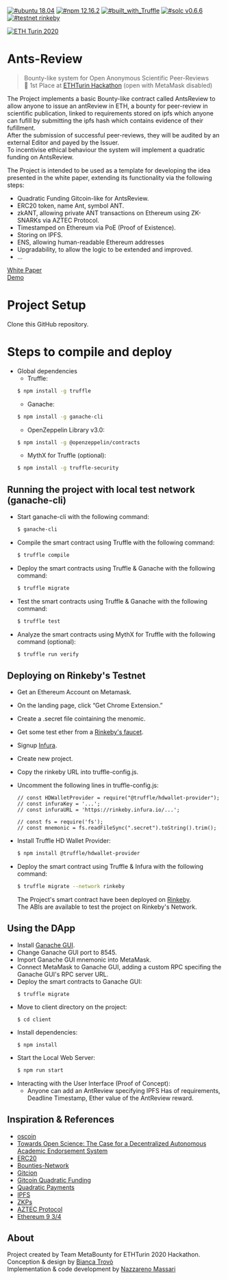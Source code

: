 [![#ubuntu 18.04](https://img.shields.io/badge/ubuntu-v18.04-orange?style=plastic)](https://ubuntu.com/download/desktop)
[![#npm 12.16.2](https://img.shields.io/badge/npm-v12.16.2-blue?style=plastic)](https://github.com/nvm-sh/nvm#installation-and-update)
[![#built_with_Truffle](https://img.shields.io/badge/built%20with-Truffle-blueviolet?style=plastic)](https://www.trufflesuite.com/)
[![#solc v0.6.6](https://img.shields.io/badge/solc-v0.6.6-brown?style=plastic)](https://github.com/ethereum/solidity/releases/tag/v0.6.6)
[![#testnet rinkeby](https://img.shields.io/badge/testnet-Rinkeby-yellow?style=plastic&logo=Ethereum)](https://rinkeby.etherscan.io/address/0x6956dF88120c44fb446761947cD4B83b553F229F)

[![ETH Turin 2020](https://img.shields.io/badge/%CE%9E-ETH%20Turin%202020-F64060.svg)](https://ethturin.com)


# Ants-Review
> Bounty-like system for Open Anonymous Scientific Peer-Reviews  
> :1st_place_medal: 1st Place at [ETHTurin Hackathon](https://ethturin.com/hacks) (open with MetaMask disabled)

The Project implements a basic Bounty-like contract called AntsReview to allow anyone to issue an antReview in ETH, a bounty for peer-review in scientific publication, linked to requirements stored on ipfs which anyone can fufill by submitting the ipfs hash which contains evidence of their fufillment.  
After the submission of successful peer-reviews, they will be audited by an external Editor and payed by the Issuer.  
To incentivise ethical behaviour the system will implement a quadratic funding on AntsReview.

The Project is intended to be used as a template for developing the idea presented in the white paper, extending its functionality via the following steps:

- Quadratic Funding Gitcoin-like for AntsReview.
- ERC20 token, name Ant, symbol ANT.
- zkANT, allowing private ANT transactions on Ethereum using ZK-SNARKs via AZTEC Protocol.
- Timestamped on Ethereum via PoE (Proof of Existence).
- Storing on IPFS.
- ENS, allowing human-readable Ethereum addresses
- Upgradability, to allow the logic to be extended and improved.
- ...
  
[White Paper](https://docs.google.com/document/d/1cwUHgXDQ1UZn4G2wP0Eq1f3HN8xVjcqr43TzSF0Skb0/edit#)  
[Demo](https://youtu.be/9FMsM5otQVM)  

Project Setup
============

Clone this GitHub repository.

# Steps to compile and deploy

  - Global dependencies
    - Truffle:
    ```sh
    $ npm install -g truffle
    ```
    - Ganache:
    ```sh
    $ npm install -g ganache-cli
    ```
    - OpenZeppelin Library v3.0:
    ```sh
    $ npm install -g @openzeppelin/contracts
    ```
    - MythX for Truffle (optional):
    ```sh
    $ npm install -g truffle-security
    ```
## Running the project with local test network (ganache-cli)

   - Start ganache-cli with the following command:
     ```sh
     $ ganache-cli
     ```
   - Compile the smart contract using Truffle with the following command:
     ```sh
     $ truffle compile
     ```
   - Deploy the smart contracts using Truffle & Ganache with the following command:
     ```sh
     $ truffle migrate
     ```
   - Test the smart contracts using Truffle & Ganache with the following command:
     ```sh
     $ truffle test
     ```
   - Analyze the smart contracts using MythX for Truffle with the following command (optional):
     ```sh
     $ truffle run verify
     ```
## Deploying on Rinkeby's Testnet
  - Get an Ethereum Account on Metamask.
  - On the landing page, click “Get Chrome Extension.”
  - Create a .secret file cointaining the menomic.
  - Get some test ether from a [Rinkeby's faucet](https://faucet.rinkeby.io/).
  - Signup [Infura](https://infura.io/).
  - Create new project.
  - Copy the rinkeby URL into truffle-config.js.
  - Uncomment the following lines in truffle-config.js:
    ```
    // const HDWalletProvider = require("@truffle/hdwallet-provider");
    // const infuraKey = '...';
    // const infuraURL = 'https://rinkeby.infura.io/...';

    // const fs = require('fs');
    // const mnemonic = fs.readFileSync(".secret").toString().trim();
    ```
  - Install Truffle HD Wallet Provider:
    ```sh
    $ npm install @truffle/hdwallet-provider
    ```
  - Deploy the smart contract using Truffle & Infura with the following command:
    ```sh
    $ truffle migrate --network rinkeby
    ```
    
    The Project's smart contract have been deployed on [Rinkeby](https://rinkeby.etherscan.io/address/0x6956dF88120c44fb446761947cD4B83b553F229F).  
   The ABIs are available to test the project on Rinkeby's Network.
   
   ## Using the DApp
  - Install [Ganache GUI](https://www.trufflesuite.com/ganache).
  - Change Ganache GUI port to 8545.
  - Import Ganache GUI mnemonic into MetaMask.
  - Connect MetaMask to Ganache GUI, adding a custom RPC specifing the Ganache GUI's RPC server URL.
  - Deploy the smart contracts to Ganache GUI:
    ```
    $ truffle migrate
    ```
  - Move to client directory on the project:
    ```
    $ cd client
    ```
  - Install dependencies:
    ```
    $ npm install
    ```
  - Start the Local Web Server:
    ```sh
    $ npm run start
    ```
  - Interacting with the User Interface (Proof of Concept):
    - Anyone can add an AntReview specifying IPFS Has of requirements, Deadline Timestamp, Ether value of the AntReview reward.
    
    
## Inspiration & References
- [oscoin](http://oscoin.io/oscoin.pdf)
- [Towards Open Science: The Case for a Decentralized Autonomous Academic Endorsement System](https://zenodo.org/record/60054#.XqMYqnVKg5k)
- [ERC20](https://eips.ethereum.org/EIPS/eip-20)
- [Bounties-Network](https://www.bounties.network/)
- [Gitcion](gitcoin.co)
- [Gitcoin Quadratic Funding](https://vitalik.ca/general/2020/01/28/round4.html)
- [Quadratic Payments](https://vitalik.ca/general/2019/12/07/quadratic.html)
- [IPFS](https://ipfs.io/)
- [ZKPs](https://people.csail.mit.edu/silvio/Selected%20Scientific%20Papers/Zero%20Knowledge/Noninteractive_Zero-Knowkedge.pdf)
- [AZTEC Protocol](https://www.aztecprotocol.com/)
- [Ethereum 9 3/4](https://ethresear.ch/t/ethereum-9-send-erc20-privately-using-mimblewimble-and-zk-snarks/6217)

## About
Project created by Team MetaBounty for ETHTurin 2020 Hackathon.  
Conception & design by [Bianca Trovò](https://www.linkedin.com/in/bianca-m-trovo/)  
Implementation & code development by [Nazzareno Massari](http://nazzarenomassari.com)
